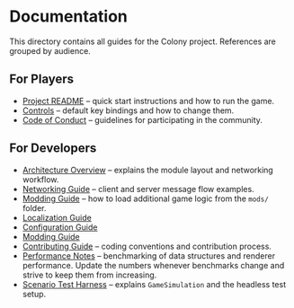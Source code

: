 # Documentation

This directory contains all guides for the Colony project. References are grouped by audience.

## For Players
- [Project README](../README.md) – quick start instructions and how to run the game.
- [Controls](controls.md) – default key bindings and how to change them.
- [Code of Conduct](../CODE_OF_CONDUCT.md) – guidelines for participating in the community.

## For Developers
- [Architecture Overview](architecture.md) – explains the module layout and networking workflow.
- [Networking Guide](networking.md) – client and server message flow examples.
- [Modding Guide](mods.md) – how to load additional game logic from the `mods/` folder.
- [Localization Guide](i18n.md)
- [Configuration Guide](configuration.md)
- [Modding Guide](mods.md)
- [Contributing Guide](../CONTRIBUTING.md) – coding conventions and contribution process.
- [Performance Notes](performance.md) – benchmarking of data structures and renderer performance.
  Update the numbers whenever benchmarks change and strive to keep them from increasing.
- [Scenario Test Harness](tests.md) – explains `GameSimulation` and the headless test setup.
